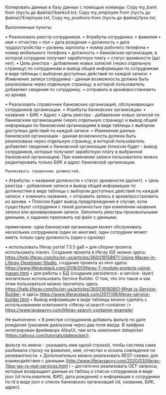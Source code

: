 Копировать данные в базу данных с помощью команды:
Copy my_bank from {пусть до файла}/!banks4.txt;
Copy my_employee from {пусть до файла}/!Employee.txt;
Copy my_positions from {пусть до файла}/!pos.txt;

Выполненные пункты:

•	Реализовать реестр сотрудников.
•	 Атрибуты сотрудника:
•	фамилия
•	имя
•	отчество
•	пол
•	дата рождения
•	должность
•	дата трудоустройства
•	уровень зарплаты
•	номер рабочего телефона
•	номер мобильного телефона
•	должность
•	банковская организация, в которой сотрудник получает заработную плату
•	статус архивности (да/нет).
•	Цель реестра - добавление новых записей (через отдельную страницу) по сотрудникам и вывод общей информации по сотрудникам в виде таблицы с выбором доступных действий по каждой записи:
•	Изменение записи сотрудника - данная возможность должна быть реализована через отдельную страницу, в которой пользователь добавляет сведения по сотруднику.
•	отправить в архив\восстановить из архива

•	Реализовать справочник банковских организаций, обслуживающих сотрудников организации.
•	Атрибуты банковских организации:
•	название
•	БИК
•	Адрес
•	Цель реестра - добавление новых записей по банковским организациям (через отдельную страницу) и вывод общей информации по банковским организациям в виде таблицы с выбором доступных действий по каждой записи:
•	Изменение данных банковской организации -  данная возможность должна быть реализована через отдельную страницу, в которой пользователь добавляет сведения о банковской организации (плюсом будет - вывод сотрудников, которые получают заработную плату в выбранной банковской организации). При изменении записи пользователю можно редактировать только БИК и адрес банковской организации.

	Реализовать справочник должностей. 
•	Атрибуты:
•	название должности
•	статус архивности (да/нет).
•	Цель реестра - добавление записи и вывод общей информации по должностям в виде таблицы с выбором доступных действий по каждой записи:
•	изменить название,
•	отправить запись в архив/восстановить из архива.
•	Плюсом будет вывод предупреждения в случае, если существуют сотрудники с такой должностью при изменении названия записи или архивирования записи.
Заполнить реестры произвольными данными, к заданию приложить sql файл с данными.

примечание: одна банковская организация может обслуживать нескольких сотрудников (один ко многим); один сотрудник может иметь только одну должность (один к одному)

•	использовать liferay portal 7.3.5 ga6
•	для сборки проекта использовать maven. Создание проекта в liferay IDE можно здесь:  https://help.liferay.com/hc/en-us/articles/360018158971-Using-Maven-in-Liferay-Developer-Studio, создание проекта из mvn здесь: https://www.liferaystack.com/2018/01/liferay-7-module-projects-using-maven.html
•	для работы с БД (создание persistence- и service- layer) желательно использовать Service Builder. О том, что это такое и как этим пользоваться можно прочитать здесь https://help.liferay.com/hc/en-us/articles/360018160851-What-is-Service-Builder- и здесь https://www.liferaystack.com/2017/06/liferay-service-builder.html
•	 Вывод информации в виде таблицы можно сделать с использованием компонента <liferay-ui:search-container /> https://www.javasavvy.com/liferay-search-container-example/

Не выполнено:
•	В реестре сотрудников добавить фильтр по дате рождения (указание диапазона через два поля ввода. В лайфрее интегрирован фреймворк AlloyUI, там есть компонент datepicker (https://alloyui.com/tutorials/datepicker/),

фильтр по имени - указывать имя одной строкой, чтобы система сама разбивала строку на фамилию, имя, отчество и искала совпадения по релевантности.
•	Дополнительно можно реализовать REST-сервис для взаимодействия с данными (http://www.liferaysavvy.com/2020/03/liferay-7dxp-jax-rs-rest-services.html ) – достаточно реализовать GET-запросы, которые возвращают данные из таблиц
o	список сотрудников в виде json (id пользователя, ФИО, дата рождения)
o	информация о сотруднике по id в виде json
o	список банковских организаций (id, название, БИК, адрес).

